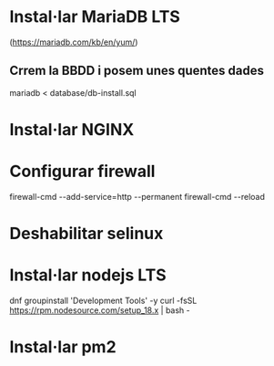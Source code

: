 # Instal·lar MariaDB LTS
(https://mariadb.com/kb/en/yum/)

## Crrem la BBDD i posem unes quentes dades
mariadb < database/db-install.sql
# Instal·lar NGINX

# Configurar firewall

firewall-cmd --add-service=http --permanent
firewall-cmd --reload

# Deshabilitar selinux

# Instal·lar nodejs LTS

dnf groupinstall 'Development Tools' -y
curl -fsSL https://rpm.nodesource.com/setup_18.x | bash -


# Instal·lar pm2

